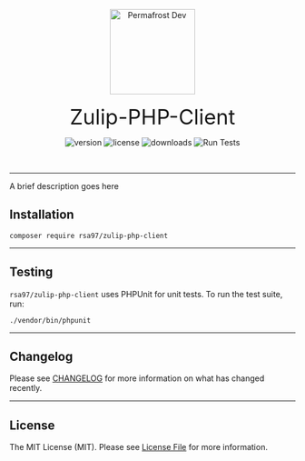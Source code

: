 <p align="center">
<img src="https://static.permafrost.dev/images/permafrost-logo-02.png" alt="Permafrost Dev" height="150" style="block">
<br><br>
<span style="font-size:2.3rem">Zulip-PHP-Client</span>
</p>

<p align="center">
<img src="https://img.shields.io/packagist/v/permafrost-dev/package-skeleton" alt="version"/> <img src="https://img.shields.io/packagist/l/permafrost-dev/package-skeleton" alt="license"/> <img src="https://img.shields.io/packagist/dt/permafrost-dev/package-skeleton" alt="downloads"/> <img src="https://img.shields.io/github/workflow/status/permafrost-dev/package-skeleton/Run%20Tests/main" alt="Run Tests"/>
</p>

<br>

---

A brief description goes here

## Installation

`composer require rsa97/zulip-php-client`

---

## Testing

`rsa97/zulip-php-client` uses PHPUnit for unit tests.  To run the test suite, run:

`./vendor/bin/phpunit`

---

## Changelog

Please see [CHANGELOG](CHANGELOG.md) for more information on what has changed recently.

---

## License

The MIT License (MIT). Please see [License File](LICENSE) for more information.
